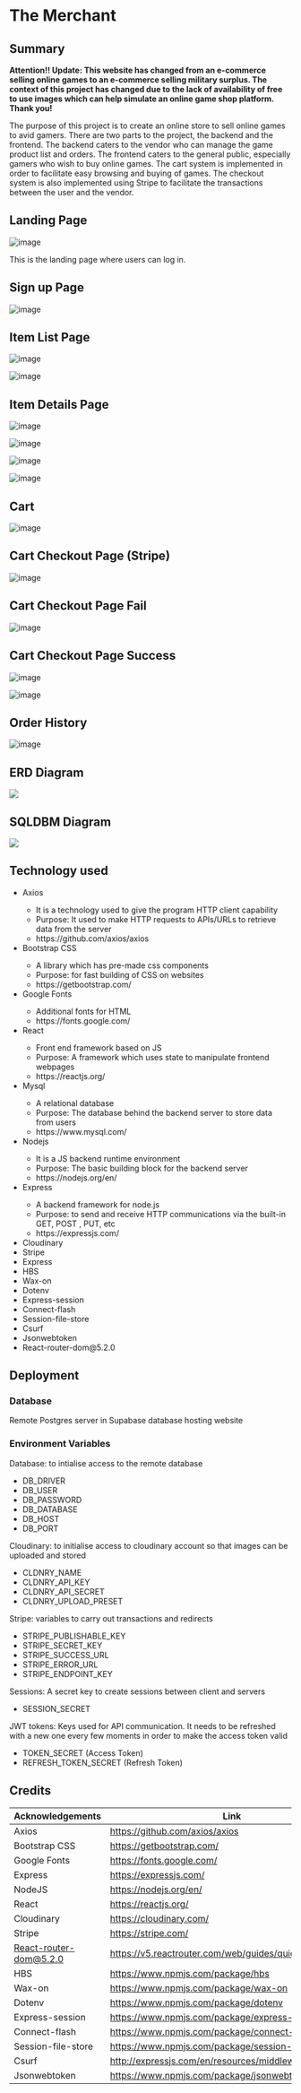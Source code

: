 # The Merchant

## Summary

**Attention!!
Update: This website has changed from an e-commerce selling online games to an e-commerce selling military surplus. The context of this project has changed due to the lack of availability of free to use images which can help simulate an online game shop platform. Thank you!**

The purpose of this project is to create an online store to sell online games to avid gamers. There are two parts to the project, the backend and the frontend. The backend caters to the vendor who can manage the game product list and orders. The frontend caters to the general public, especially gamers who wish to buy online games. The cart system is implemented in order to facilitate easy browsing and buying of games. The checkout system is also implemented using Stripe to facilitate the transactions between the user and the vendor.


## Landing Page

![image](https://github.com/user-attachments/assets/072e3952-959a-4b0a-9ea5-866342079043)
 <p>This is the landing page where users can log in.</p> 

## Sign up Page

![image](https://github.com/user-attachments/assets/ab3f803a-3e58-4d93-8fcf-2a33f982eb60)


## Item List Page

![image](https://github.com/user-attachments/assets/b37df61e-26f6-4af7-9904-a804c40f47a1)

![image](https://github.com/user-attachments/assets/03e6d627-3082-4e98-b2d1-cb2fc96ebbe5)


## Item Details Page

![image](https://github.com/user-attachments/assets/53d81c67-90ea-488c-a7a5-16d2fd88258f)

![image](https://github.com/user-attachments/assets/d40ac066-0f3a-405e-87dd-0c23c638c02b)

![image](https://github.com/user-attachments/assets/c7b35637-a150-49b6-b402-21775ede8cfc)

![image](https://github.com/user-attachments/assets/1bffa48d-8bfa-4c02-a9f3-56ee000a4d32)


## Cart

![image](https://github.com/user-attachments/assets/8aa4a58e-5af3-4304-89fe-b367263c0ab1)


## Cart Checkout Page (Stripe)

![image](https://github.com/user-attachments/assets/ebb67892-5f00-4601-9f0c-e3bf6693823a)


## Cart Checkout Page Fail

![image](https://github.com/user-attachments/assets/885e5f42-eeab-4ec2-b350-786a8b315a77)


## Cart Checkout Page Success

![image](https://github.com/user-attachments/assets/12ef8e07-1166-43b6-ba13-1cf70ba8c0dd)

![image](https://github.com/user-attachments/assets/854400b1-256c-457b-a483-ee1727973b27)


## Order History

![image](https://github.com/user-attachments/assets/ab080f0d-e745-4c27-ad52-8e1b5843a305)



## ERD Diagram

![](the-merchant/readme_images/the_merchant_erd.png)


## SQLDBM Diagram

![](the-merchant/readme_images/the_merchant_sqldbm.png)



## Technology used

<ul>
	<li>Axios</li>
	    <ul>
		    <li>It is a technology used to give the program HTTP client capability</li>
			<li>Purpose: It used to make HTTP requests to APIs/URLs to retrieve data from the server</li>
			<li> https://github.com/axios/axios</li>
		</ul>
	<li>Bootstrap CSS</li>
	    <ul>
		    <li>A library which has pre-made css components</li>
			<li>Purpose: for fast building of CSS on websites</li>
			<li>https://getbootstrap.com/</li>
		</ul>
	<li>Google Fonts</li>
	    <ul>
			<li> Additional fonts for HTML</li>
			 <li>https://fonts.google.com/</li>
		</ul>
	<li>React</li>
		<ul>
			<li> Front end framework based on JS</li>
			<li>Purpose: A framework which uses state to manipulate frontend webpages</li>
			<li>https://reactjs.org/</li>
		</ul>
	<li>Mysql </li>
		<ul>
			<li> A relational database</li>
			<li>Purpose: The database behind the backend server to store data from users</li>
			<li>https://www.mysql.com/</li>
		</ul>
	<li>Nodejs </li>
		<ul>
			<li> It is a JS backend runtime environment</li>
			<li>Purpose: The basic building block for the backend server</li>
			<li>https://nodejs.org/en/</li>
		</ul>
	<li>Express</li>
		<ul>
			<li> A backend framework for node.js</li>
			<li>Purpose: to send and receive HTTP communications via the built-in GET, POST , PUT, etc</li>
			<li>https://expressjs.com/</li>
		</ul>
	<li>Cloudinary</li>
	<li>Stripe</li>
	<li>Express</li>  
	<li> HBS </li>
	<li>Wax-on</li>  
	<li>Dotenv</li>
	<li>Express-session</li> 
	<li>Connect-flash</li>
	<li>Session-file-store</li>
	<li>Csurf</li>
	<li>Jsonwebtoken</li>
	<li>React-router-dom@5.2.0</li>
</ul>


## Deployment
### Database
Remote Postgres server in Supabase database hosting website

### Environment Variables

Database: to intialise access to the remote database
<ul>
	<li>DB_DRIVER
	<li>DB_USER
	<li>DB_PASSWORD
	<li>DB_DATABASE
	<li>DB_HOST
	<li>DB_PORT
</ul>

Cloudinary: to initialise access to cloudinary account so that images can be uploaded and stored
<ul>
	<li>CLDNRY_NAME
	<li>CLDNRY_API_KEY
	<li>CLDNRY_API_SECRET
	<li>CLDNRY_UPLOAD_PRESET
</ul>


Stripe: variables to carry out transactions and redirects
<ul>
	<li>STRIPE_PUBLISHABLE_KEY
	<li>STRIPE_SECRET_KEY
	<li>STRIPE_SUCCESS_URL
	<li>STRIPE_ERROR_URL
	<li>STRIPE_ENDPOINT_KEY
</ul>

Sessions: A secret key to create sessions between client and servers
<ul>
	<li>SESSION_SECRET
</ul>


JWT tokens: Keys used for API communication. It needs to be refreshed with a new one every few moments in order to make the access token valid
<ul>
	<li>TOKEN_SECRET (Access Token)
	<li>REFRESH_TOKEN_SECRET (Refresh Token)
</ul>




## Credits

| Acknowledgements | Link |
|--|--|
|Axios| https://github.com/axios/axios|
|Bootstrap CSS|https://getbootstrap.com/|
|Google Fonts|https://fonts.google.com/|
|Express|https://expressjs.com/|
|NodeJS|https://nodejs.org/en/|
|React|https://reactjs.org/|
|Cloudinary|https://cloudinary.com/|
|Stripe|https://stripe.com/|
|React-router-dom@5.2.0|https://v5.reactrouter.com/web/guides/quick-start|
|HBS|https://www.npmjs.com/package/hbs|
|Wax-on|https://www.npmjs.com/package/wax-on|
|Dotenv|https://www.npmjs.com/package/dotenv|
|Express-session|https://www.npmjs.com/package/express-session|
|Connect-flash|https://www.npmjs.com/package/connect-flash|
|Session-file-store|https://www.npmjs.com/package/session-file-store|
|Csurf|http://expressjs.com/en/resources/middleware/csurf.html|
|Jsonwebtoken|https://www.npmjs.com/package/jsonwebtoken|


